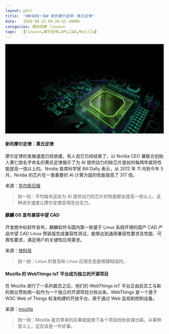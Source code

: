 ```yaml
---
layout: post
title:	"#新闻拍一拍# 新的摩尔定律：黄氏定律"
date:	2020-09-22 09:26:53 +0800 
categories:	硬核观察 linuxcn 
tags:	[linuxcn,摩尔定律,GPU,CAD,Mozilla]
---
```



![](/Asserts/Images/album/202009/22/092643kniet4c41e85455e.jpg)


#### 新的摩尔定律：黄氏定律


摩尔定律的发展速度已经放缓，有人说它已经结束了。以 Nvidia CEO 兼联合创始人黄仁勋名字命名的黄氏定律揭示了为 AI 提供动力的硅芯片是如何每两年就将性能提高一倍以上的。Nvidia 首席科学家 Bill Dally 表示，从 2012 年 11 月到今年 5 月，Nvidia 的芯片在一类重要的 AI 计算方面的性能提高了 317 倍。


来源：[华尔街日报](https://www.wsj.com/articles/huangs-law-is-the-new-moores-law-and-explains-why-nvidia-wants-arm-11600488001)



> 
> 拍一拍：平均每年这些为 AI 提供动力的芯片的性能都会提高一倍以上，这种进步速度让摩尔定律显得苍白无力。
> 
> 
> 


#### 麒麟 OS 宣布兼容中望 CAD


开发商中标软件宣布，麒麟软件与国内第一款基于 Linux 系统环境的国产 CAD 产品中望 CAD Linux 预装版完成兼容性测试，能够达到通用兼容性要求及性能、可靠性要求，满足用户的关键性应用需求。


来源：[快科技](https://www.cnbeta.com/articles/tech/1031727.htm)



> 
> 拍一拍：Linux 的普及和 Linux 应用生态是相辅相成的。
> 
> 
> 


#### Mozilla 的 WebThings IoT 平台成为独立的开源项目


在 Mozilla 进行了一系列裁员之后，他们的 WebThings IoT 平台正由前员工与新的商业赞助商一起作为一个独立的开源项目分拆出来。WebThings 是一个基于 W3C Web of Things 标准构建的开放平台，用于通过 Web 监视和控制设备。


来源：[mozilla](https://discourse.mozilla.org/t/an-important-update-on-mozilla-webthings/67764)



> 
> 拍一拍：Mozilla 裁员带来的后果就是旗下各个项目纷纷自谋出路，从某种意义上，这应该是一件好事。
> 
> 
>

